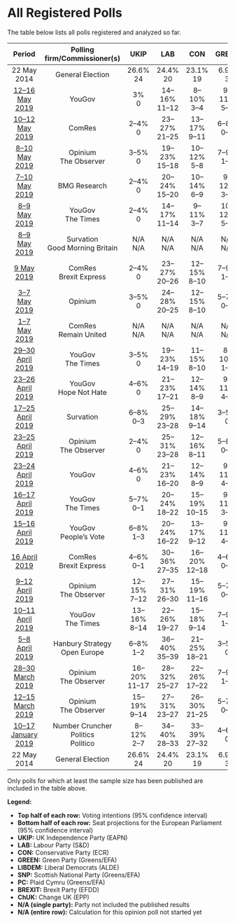 # All Registered Polls

The table below lists all polls registered and analyzed so far.

| Period     | Polling firm/Commissioner(s) | UKIP | LAB | CON | GREEN | LIBDEM | SNP | PC | BREXIT | ChUK |
|:----------:|:----------------------------:|:--:|:--:|:--:|:--:|:--:|:--:|:--:|:--:|:--:|
| 22 May 2014 | General Election | 26.6% <br> 24 | 24.4% <br> 20 | 23.1% <br> 19 | 6.9% <br> 3 | 6.6% <br> 1 | 2.4% <br> 2 | 0.7% <br> 1 | 0.0% <br> 0 | 0.0% <br> 0 |
| [12–16 May 2019](2019-05-16-YouGov.html) | YouGov | 3% <br> 0 | 14–16% <br> 11–12 | 8–10% <br> 3–4 | 9–11% <br> 5–7 | 15–17% <br> 11–12 | N/A <br> N/A | N/A <br> N/A | 34–36% <br> 33–35 | 5–6% <br> 0–1 |
| [10–12 May 2019](2019-05-12-ComRes.html) | ComRes | 2–4% <br> 0 | 23–27% <br> 21–25 | 13–17% <br> 9–11 | 6–8% <br> 0–3 | 12–15% <br> 8–10 | 2–4% <br> 2–3 | 0–1% <br> 0 | 25–29% <br> 21–27 | 5–7% <br> 0–2 |
| [8–10 May 2019](2019-05-10-Opinium.html) | Opinium <br> The Observer | 3–5% <br> 0 | 19–23% <br> 15–18 | 10–12% <br> 5–8 | 7–9% <br> 1–3 | 11–13% <br> 5–9 | 3–5% <br> 3–4 | 1–2% <br> 1 | 32–36% <br> 30–34 | 2–4% <br> 0 |
| [7–10 May 2019](2019-05-10-BMGResearch.html) | BMG Research | 2–4% <br> 0 | 20–24% <br> 15–20 | 10–14% <br> 6–9 | 9–12% <br> 3–7 | 17–21% <br> 11–16 | 2–4% <br> 2–4 | 1–2% <br> 0–2 | 24–28% <br> 20–25 | 2–4% <br> 0 |
| [8–9 May 2019](2019-05-09-YouGov.html) | YouGov <br> The Times | 2–4% <br> 0 | 14–17% <br> 11–14 | 9–11% <br> 3–7 | 10–12% <br> 5–7 | 13–16% <br> 9–12 | 2–4% <br> 2–3 | 1–2% <br> 1 | 32–36% <br> 30–34 | 4–6% <br> 0–1 |
| [8–9 May 2019](2019-05-09-Survation.html) | Survation <br> Good Morning Britain | N/A <br> N/A | N/A <br> N/A | N/A <br> N/A | N/A <br> N/A | N/A <br> N/A | N/A <br> N/A | N/A <br> N/A | N/A <br> N/A | N/A <br> N/A |
| [9 May 2019](2019-05-09-ComRes.html) | ComRes <br> Brexit Express | 2–4% <br> 0 | 23–27% <br> 20–26 | 12–15% <br> 8–10 | 7–9% <br> 1–4 | 13–16% <br> 9–10 | 2–4% <br> 2–3 | 0–1% <br> 0 | 25–29% <br> 21–27 | 5–7% <br> 0–2 |
| [3–7 May 2019](2019-05-07-Opinium.html) | Opinium | 3–5% <br> 0 | 24–28% <br> 20–25 | 12–15% <br> 8–10 | 5–7% <br> 0–1 | 11–13% <br> 5–9 | 4–6% <br> 3–5 | 1–3% <br> 2 | 27–31% <br> 23–28 | 1–3% <br> 0 |
| [1–7 May 2019](2019-05-07-ComRes.html) | ComRes <br> Remain United | N/A <br> N/A | N/A <br> N/A | N/A <br> N/A | N/A <br> N/A | N/A <br> N/A | N/A <br> N/A | N/A <br> N/A | N/A <br> N/A | N/A <br> N/A |
| [29–30 April 2019](2019-04-30-YouGov.html) | YouGov <br> The Times | 3–5% <br> 0 | 19–23% <br> 14–19 | 11–15% <br> 8–10 | 8–10% <br> 1–6 | 9–11% <br> 2–8 | 2–4% <br> 2–4 | 1% <br> 0–2 | 28–32% <br> 24–32 | 8–10% <br> 2–6 |
| [23–26 April 2019](2019-04-26-YouGov.html) | YouGov <br> Hope Not Hate | 4–6% <br> 0 | 21–23% <br> 17–21 | 12–14% <br> 8–9 | 9–11% <br> 4–7 | 6–8% <br> 1–2 | 3–4% <br> 3–4 | 1% <br> 1–2 | 27–29% <br> 23–30 | 9–11% <br> 4–8 |
| [17–25 April 2019](2019-04-25-Survation.html) | Survation | 6–8% <br> 0–3 | 25–29% <br> 23–28 | 14–18% <br> 9–14 | 3–5% <br> 0 | 7–9% <br> 2–4 | 2–4% <br> 2–3 | 1–2% <br> 1–2 | 25–29% <br> 22–27 | 3–5% <br> 0 |
| [23–25 April 2019](2019-04-25-Opinium.html) | Opinium <br> The Observer | 2–4% <br> 0 | 25–31% <br> 23–28 | 12–16% <br> 8–11 | 5–8% <br> 0–3 | 6–9% <br> 1–4 | 4–6% <br> 3–5 | 1–2% <br> 0–2 | 25–31% <br> 22–28 | 6–9% <br> 0–3 |
| [23–24 April 2019](2019-04-24-YouGov.html) | YouGov | 4–6% <br> 0 | 21–23% <br> 16–20 | 12–14% <br> 8–9 | 9–11% <br> 4–7 | 6–8% <br> 1–2 | 3–4% <br> 3–4 | 1% <br> 1–2 | 27–29% <br> 23–29 | 9–11% <br> 4–8 |
| [16–17 April 2019](2019-04-17-YouGov.html) | YouGov <br> The Times | 5–7% <br> 0–1 | 20–24% <br> 18–22 | 15–19% <br> 10–15 | 9–11% <br> 3–7 | 8–10% <br> 2–6 | 3–5% <br> 3–4 | 1–2% <br> 1–2 | 21–25% <br> 18–22 | 7–9% <br> 2–5 |
| [15–16 April 2019](2019-04-16-YouGov.html) | YouGov <br> People’s Vote | 6–8% <br> 1–3 | 20–24% <br> 16–22 | 13–17% <br> 9–12 | 9–11% <br> 4–7 | 8–10% <br> 2–7 | 2–4% <br> 2–4 | 1–2% <br> 1–2 | 25–29% <br> 21–29 | 5–7% <br> 0–2 |
| [16 April 2019](2019-04-16-ComRes.html) | ComRes <br> Brexit Express | 4–6% <br> 0–1 | 30–36% <br> 27–35 | 16–20% <br> 12–18 | 4–6% <br> 0–1 | 7–11% <br> 2–5 | 3–5% <br> 3–4 | 0–1% <br> 0–1 | 15–19% <br> 10–18 | 7–11% <br> 2–7 |
| [9–12 April 2019](2019-04-12-Opinium.html) | Opinium <br> The Observer | 12–15% <br> 7–12 | 27–31% <br> 26–30 | 15–19% <br> 11–16 | 5–7% <br> 0–2 | 9–11% <br> 4–6 | 5–7% <br> 4–5 | 1–2% <br> 1–2 | 11–14% <br> 7–11 | 3–5% <br> 0 |
| [10–11 April 2019](2019-04-11-YouGov.html) | YouGov <br> The Times | 13–16% <br> 8–14 | 22–26% <br> 19–27 | 15–18% <br> 9–14 | 7–9% <br> 1–6 | 7–9% <br> 2–5 | 4–6% <br> 4–5 | 1–2% <br> 1–2 | 14–17% <br> 8–15 | 6–8% <br> 0–4 |
| [5–8 April 2019](2019-04-08-HanburyStrategy.html) | Hanbury Strategy <br> Open Europe | 6–8% <br> 1–2 | 36–40% <br> 35–39 | 21–25% <br> 18–21 | 3–5% <br> 0 | 7–9% <br> 2–3 | 3–5% <br> 2–3 | 0–1% <br> 0 | 9–12% <br> 6–7 | 3–5% <br> 0 |
| [28–30 March 2019](2019-03-30-Opinium.html) | Opinium <br> The Observer | 16–20% <br> 11–17 | 28–32% <br> 25–27 | 22–26% <br> 17–22 | 7–9% <br> 1–4 | 9–11% <br> 2–6 | 3–5% <br> 3 | 1–2% <br> 0–1 | N/A <br> N/A | N/A <br> N/A |
| [12–15 March 2019](2019-03-15-Opinium.html) | Opinium <br> The Observer | 15–19% <br> 9–14 | 27–31% <br> 23–27 | 26–30% <br> 21–25 | 5–7% <br> 0–1 | 10–12% <br> 3–8 | 3–5% <br> 3 | 1–2% <br> 0–1 | N/A <br> N/A | N/A <br> N/A |
| [10–17 January 2019](2019-01-17-NumberCruncherPolitics.html) | Number Cruncher Politics <br> Politico | 8–12% <br> 2–7 | 34–40% <br> 28–33 | 33–39% <br> 27–32 | 4–6% <br> 0 | 6–10% <br> 1–2 | 2–4% <br> 1–3 | 1–2% <br> 0–1 | N/A <br> N/A | N/A <br> N/A |
| 22 May 2014 | General Election | 26.6% <br> 24 | 24.4% <br> 20 | 23.1% <br> 19 | 6.9% <br> 3 | 6.6% <br> 1 | 2.4% <br> 2 | 0.7% <br> 1 | 0.0% <br> 0 | 0.0% <br> 0 |

Only polls for which at least the sample size has been published are included in the table above.

**Legend:**
+ **Top half of each row:** Voting intentions (95% confidence interval)
+ **Bottom half of each row:** Seat projections for the European Parliament (95% confidence interval)
+ **UKIP:** UK Independence Party (EAPN)
+ **LAB:** Labour Party (S&D)
+ **CON:** Conservative Party (ECR)
+ **GREEN:** Green Party (Greens/EFA)
+ **LIBDEM:** Liberal Democrats (ALDE)
+ **SNP:** Scottish National Party (Greens/EFA)
+ **PC:** Plaid Cymru (Greens/EFA)
+ **BREXIT:** Brexit Party (EFDD)
+ **ChUK:** Change UK (EPP)
+ **N/A (single party):** Party not included the published results
+ **N/A (entire row):** Calculation for this opinion poll not started yet

